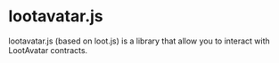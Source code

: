 # lootavatar.js
lootavatar.js (based on loot.js) is a library that allow you to interact with LootAvatar contracts.
